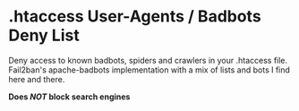 # .htaccess User-Agents / Badbots Deny List
Deny access to known badbots, spiders and crawlers in your .htaccess file. 
Fail2ban's apache-badbots implementation with a mix of lists and bots I find here and there.

**Does _NOT_ block search engines**
